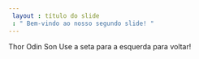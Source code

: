 ```yaml
---
 layout : título do slide
 : " Bem-vindo ao nosso segundo slide! "
---
```

Thor Odin Son
Use a seta para a esquerda para voltar!
